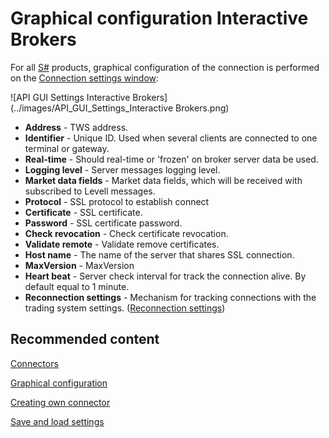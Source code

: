 # Graphical configuration Interactive Brokers

For all [S\#](StockSharpAbout.md) products, graphical configuration of the connection is performed on the [Connection settings window](API_UI_ConnectorWindow.md):

![API GUI Settings Interactive Brokers](../images/API_GUI_Settings_Interactive Brokers.png)

- **Address** \- TWS address.
- **Identifier** \- Unique ID. Used when several clients are connected to one terminal or gateway.
- **Real\-time** \- Should real\-time or 'frozen' on broker server data be used.
- **Logging level** \- Server messages logging level.
- **Market data fields** \- Market data fields, which will be received with subscribed to Levell messages.
- **Protocol** \- SSL protocol to establish connect
- **Certificate** \- SSL certificate.
- **Password** \- SSL certificate password.
- **Check revocation** \- Check certificate revocation.
- **Validate remote** \- Validate remove certificates.
- **Host name** \- The name of the server that shares SSL connection.
- **MaxVersion** \- MaxVersion
- **Heart beat** \- Server check interval for track the connection alive. By default equal to 1 minute.
- **Reconnection settings** \- Mechanism for tracking connections with the trading system settings. ([Reconnection settings](Reconnect.md))

## Recommended content

[Connectors](API_Connectors.md)

[Graphical configuration](API_ConnectorsUIConfiguration.md)

[Creating own connector](ConnectorCreating.md)

[Save and load settings](API_Connectors_SaveConnectorSettings.md)
